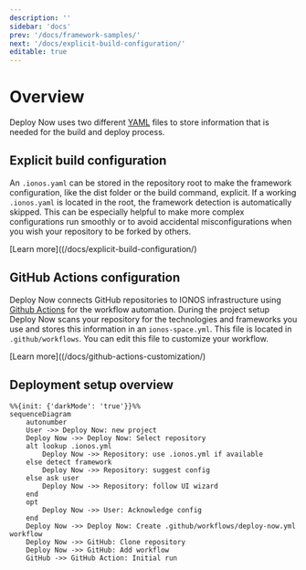 ```yaml
---
description: ''
sidebar: 'docs'
prev: '/docs/framework-samples/'
next: '/docs/explicit-build-configuration/'
editable: true
---
```


# Overview

Deploy Now uses two different [YAML](https://yaml.org/spec/1.2/spec.html) files to store information that is needed for the build and deploy process. 

## Explicit build configuration

An `.ionos.yaml` can be stored in the repository root to make the framework configuration, like the dist folder or the build command, explicit. If a working `.ionos.yaml` is located in the root, the framework detection is automatically skipped. This can be especially helpful to make more complex configurations run smoothly or to avoid accidental misconfigurations when you wish your repository to be forked by others. 

[Learn more]((/docs/explicit-build-configuration/)

## GitHub Actions configuration

Deploy Now connects GitHub repositories to IONOS infrastructure using [Github Actions](https://github.com/features/actions) for the workflow automation. During the project setup  Deploy Now scans your repository for the technologies and frameworks you use and stores this information in an `ionos-space.yml`. This file is located in `.github/workflows`. You can edit this file to customize your workflow. 

[Learn more]((/docs/github-actions-customization/)

## Deployment setup overview

~~~mermaid
%%{init: {'darkMode': 'true'}}%%
sequenceDiagram
    autonumber
    User ->> Deploy Now: new project
    Deploy Now ->> Deploy Now: Select repository
    alt lookup .ionos.yml
        Deploy Now ->> Repository: use .ionos.yml if available
    else detect framework
        Deploy Now ->> Repository: suggest config
    else ask user
        Deploy Now ->> Repository: follow UI wizard
    end
    opt
        Deploy Now ->> User: Acknowledge config
    end
    Deploy Now ->> Deploy Now: Create .github/workflows/deploy-now.yml workflow
    Deploy Now ->> GitHub: Clone repository
    Deploy Now ->> GitHub: Add workflow
    GitHub ->> GitHub Action: Initial run
~~~

